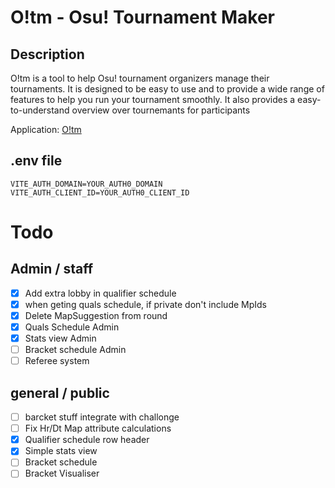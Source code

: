 # O!tm - Osu! Tournament Maker

## Description

O!tm is a tool to help Osu! tournament organizers manage their tournaments. It is designed to be easy to use and to provide a wide range of features to help you run your tournament smoothly.
It also provides a easy-to-understand overview over tournemants for participants

Application: [O!tm](https://osu-tm.vercel.app)

## .env file

```
VITE_AUTH_DOMAIN=YOUR_AUTH0_DOMAIN
VITE_AUTH_CLIENT_ID=YOUR_AUTH0_CLIENT_ID

```

# Todo

## Admin / staff

- [x] Add extra lobby in qualifier schedule
- [x] when geting quals schedule, if private don't include MpIds
- [x] Delete MapSuggestion from round
- [x] Quals Schedule Admin
- [x] Stats view Admin
- [ ] Bracket schedule Admin
- [ ] Referee system

## general / public

- [ ] barcket stuff integrate with challonge
- [ ] Fix Hr/Dt Map attribute calculations
- [x] Qualifier schedule row header
- [x] Simple stats view
- [ ] Bracket schedule
- [ ] Bracket Visualiser
